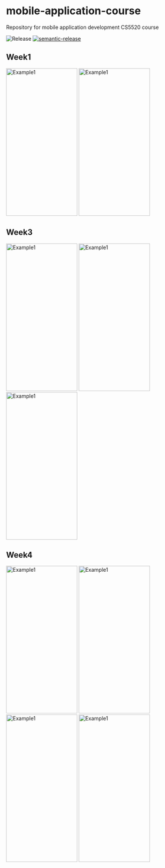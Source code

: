 # mobile-application-course
Repository for mobile application development CS5520 course

![Release](https://github.com/itachi1994/mobile-application-course/actions/workflows/release.yml/badge.svg)
[![semantic-release](https://img.shields.io/badge/%20%20%F0%9F%93%A6%F0%9F%9A%80-semantic--release-e10079.svg)](https://github.com/semantic-release/semantic-release)

## Week1
<span>
<img src="https://user-images.githubusercontent.com/24586021/118161641-d3fb1280-b3ed-11eb-9f41-6ca725c2e680.png" alt="Example1" width="193" height="400">
<img src="https://user-images.githubusercontent.com/24586021/118161687-dc534d80-b3ed-11eb-9c2e-3c2d3bc3c9b2.png" alt="Example1" width="193" height="400">
  </span>

## Week3
<span>
<img src="https://user-images.githubusercontent.com/24586021/120115243-cca76900-c150-11eb-81c8-f5fc6350dad7.jpg" alt="Example1" width="193" height="400">
<img src="https://user-images.githubusercontent.com/24586021/120115248-d4ffa400-c150-11eb-8128-87ccc681f036.jpg" alt="Example1" width="193" height="400">
<img src="https://user-images.githubusercontent.com/24586021/120115251-d761fe00-c150-11eb-96f2-9d1dbc689f8d.jpg" alt="Example1" width="193" height="400">
</span>

## Week4
<span>
<img src="https://user-images.githubusercontent.com/24586021/120942850-7f4f6c80-c6f9-11eb-80c5-5d8cd0c24e5a.jpg" alt="Example1" width="193" height="400">
<img src="https://user-images.githubusercontent.com/24586021/120942853-84acb700-c6f9-11eb-837d-30f513b3d557.jpg" alt="Example1" width="193" height="400">
<img src="https://user-images.githubusercontent.com/24586021/120942855-870f1100-c6f9-11eb-8936-3c099baa9e4b.jpg" alt="Example1" width="193" height="400">
<img src="https://user-images.githubusercontent.com/24586021/120942857-89716b00-c6f9-11eb-8d45-35190445a1e4.jpg" alt="Example1" width="193" height="400">
</span>

